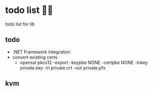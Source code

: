 
# todo list :factory_worker:
todo list for lib

## todo
- .NET Framework integration
- convert existing certs
  - openssl pkcs12 -export -keypbe NONE -certpbe NONE -inkey private.key -in private.crt -out private.pfx


## kvm

